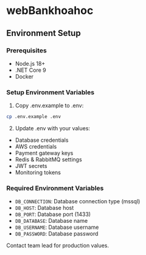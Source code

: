# webBankhoahoc

## Environment Setup

### Prerequisites
- Node.js 18+
- .NET Core 9
- Docker

### Setup Environment Variables
1. Copy .env.example to .env:
```bash
cp .env.example .env
```
2. Update .env with your values:
- Database credentials
- AWS credentials
- Payment gateway keys
- Redis & RabbitMQ settings
- JWT secrets
- Monitoring tokens

### Required Environment Variables
- `DB_CONNECTION`: Database connection type (mssql)
- `DB_HOST`: Database host
- `DB_PORT`: Database port (1433)
- `DB_DATABASE`: Database name
- `DB_USERNAME`: Database username
- `DB_PASSWORD`: Database password

Contact team lead for production values.
